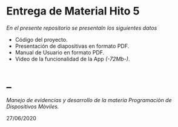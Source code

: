 # Entrega de Material Hito 5
 _En el presente repositorio se presentaln los siguientes datos_
 * Código del proyecto.
 * Presentación de diapositivas en formato PDF.
 * Manual de Usuario en formato PDF.
 * Video de la funcionalidad de la App *(-72Mb-)*.
# _
_Manejo de evidencias y desarrollo de la materia Programaciòn de Dispositivos Mòviles._

27/06/2020
